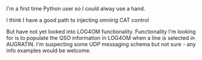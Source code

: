 I'm a first time Python user so I could alway use a hand. 

I think I have a good path to injecting omnirig CAT control

But have not yet looked into LOG4OM functionality. Functionality I'm looking for is to populate the QSO information in LOG4OM when a line is selected in AUGRATIN. I'm suspecting some UDP messaging schema but not sure - any info examples would be welcome. 

